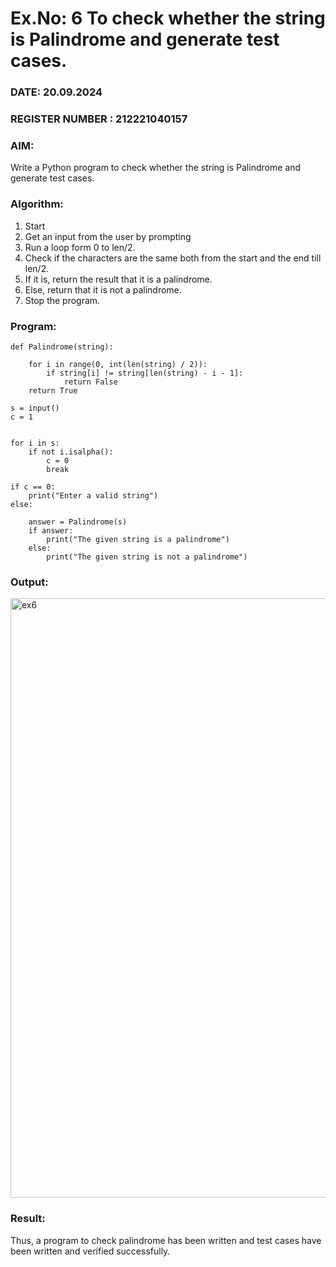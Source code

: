 # Ex.No: 6 To check whether the string is Palindrome and generate test cases.

### DATE: 20.09.2024     

### REGISTER NUMBER : 212221040157

### AIM: 
Write a Python program to check whether the string is Palindrome and generate test cases. 

### Algorithm:
1. Start
2. Get an input from the user by prompting 
3. Run a loop form 0 to len/2.
4. Check if the characters are the same both from the start and the end till len/2. 
5. If it is, return the result that it is a palindrome.
6. Else, return that it is not a palindrome. 
7. Stop the program.

### Program:

```
def Palindrome(string):

    for i in range(0, int(len(string) / 2)):
        if string[i] != string[len(string) - i - 1]:
            return False
    return True

s = input()
c = 1


for i in s:
    if not i.isalpha():
        c = 0
        break

if c == 0:
    print("Enter a valid string")
else:

    answer = Palindrome(s)
    if answer:
        print("The given string is a palindrome")
    else:
        print("The given string is not a palindrome")
```

### Output:

<img width="959" alt="ex6" src="https://github.com/user-attachments/assets/0d0c30eb-7a09-48cf-a26d-c9f04d47e7e9">


### Result:
Thus, a program to check palindrome has been written and test cases have been written and verified successfully.
